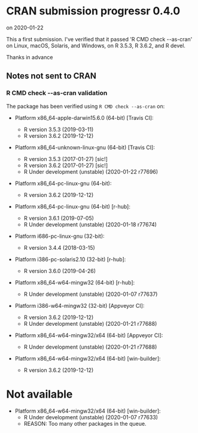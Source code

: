 # CRAN submission progressr 0.4.0

on 2020-01-22

This a first submission.  I've verified that it passed 'R CMD check --as-cran' on Linux, macOS, Solaris, and Windows, on R 3.5.3, R 3.6.2, and R devel.

Thanks in advance


## Notes not sent to CRAN

### R CMD check --as-cran validation

The package has been verified using `R CMD check --as-cran` on:

* Platform x86_64-apple-darwin15.6.0 (64-bit) [Travis CI]:
  - R version 3.5.3 (2019-03-11)
  - R version 3.6.2 (2019-12-12)

* Platform x86_64-unknown-linux-gnu (64-bit) [Travis CI]:
  - R version 3.5.3 (2017-01-27) [sic!]
  - R version 3.6.2 (2017-01-27) [sic!]
  - R Under development (unstable) (2020-01-22 r77696)

* Platform x86_64-pc-linux-gnu (64-bit):
  - R version 3.6.2 (2019-12-12)

* Platform x86_64-pc-linux-gnu (64-bit) [r-hub]:
  - R version 3.6.1 (2019-07-05)
  - R Under development (unstable) (2020-01-18 r77674)

* Platform i686-pc-linux-gnu (32-bit):
  - R version 3.4.4 (2018-03-15)

* Platform i386-pc-solaris2.10 (32-bit) [r-hub]:
  - R version 3.6.0 (2019-04-26)

* Platform x86_64-w64-mingw32 (64-bit) [r-hub]:
  - R Under development (unstable) (2020-01-07 r77637)

* Platform i386-w64-mingw32 (32-bit) [Appveyor CI]:
  - R version 3.6.2 (2019-12-12)
  - R Under development (unstable) (2020-01-21 r77688)

* Platform x86_64-w64-mingw32/x64 (64-bit) [Appveyor CI]:
  - R Under development (unstable) (2020-01-21 r77688)

* Platform x86_64-w64-mingw32/x64 (64-bit) [win-builder]:
  - R version 3.6.2 (2019-12-12)


# Not available

* Platform x86_64-w64-mingw32/x64 (64-bit) [win-builder]:
  - R Under development (unstable) (2020-01-07 r77633)
  - REASON: Too many other packages in the queue.
    